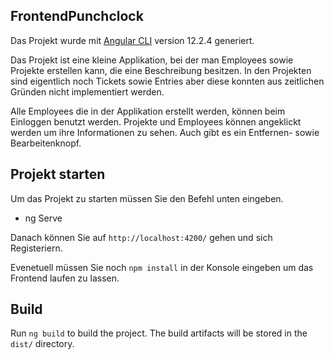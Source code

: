 ## FrontendPunchclock

Das Projekt wurde mit  [Angular CLI](https://github.com/angular/angular-cli) version 12.2.4 generiert.

Das Projekt ist eine kleine Applikation, bei der man Employees sowie Projekte erstellen kann, die eine Beschreibung besitzen.
In den Projekten sind eigentlich noch Tickets sowie Entries aber diese konnten aus zeitlichen Gründen nicht implementiert werden.

Alle Employees die in der Applikation erstellt werden, können beim Einloggen benutzt werden.
Projekte und Employees können angeklickt werden um ihre Informationen zu sehen. Auch gibt es ein Entfernen- sowie Bearbeitenknopf.


## Projekt starten
Um das Projekt zu starten müssen Sie den Befehl unten eingeben.
- ng Serve

Danach können Sie auf `http://localhost:4200/` gehen und sich Registeriern.

Evenetuell müssen Sie noch `npm install` in der Konsole eingeben um das Frontend laufen zu lassen.
## Build

Run `ng build` to build the project. The build artifacts will be stored in the `dist/` directory.
